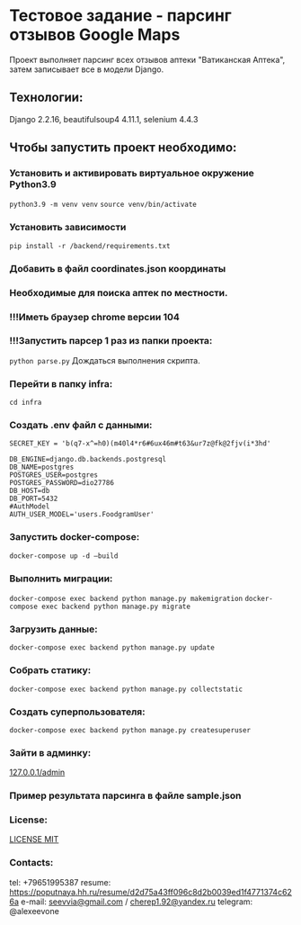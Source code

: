 # Тестовое задание - парсинг отзывов Google Maps
Проект выполняет парсинг всех отзывов аптеки "Ватиканская Аптека", затем записывает все в модели Django.

## Технологии:
Django 2.2.16, beautifulsoup4 4.11.1, selenium 4.4.3

## Чтобы запустить проект необходимо:

### Установить и активировать виртуальное окружение Python3.9
```python3.9 -m venv venv```
```source venv/bin/activate``` 

### Установить зависимости
```pip install -r /backend/requirements.txt```

### Добавить в файл coordinates.json координаты
### Необходимые для поиска аптек по местности.

### !!!Иметь браузер chrome версии 104
### !!!Запустить парсер 1 раз из папки проекта:
```python parse.py``` 
Дождаться выполнения скрипта.

### Перейти в папку infra:

```cd infra```

### Создать .env файл с данными:

```
SECRET_KEY = 'b(q7-x^=h0)(m40l4*r6#6ux46m#t63&ur7z@fk@2fjv(i*3hd'

DB_ENGINE=django.db.backends.postgresql
DB_NAME=postgres
POSTGRES_USER=postgres
POSTGRES_PASSWORD=dio27786
DB_HOST=db
DB_PORT=5432
#AuthModel
AUTH_USER_MODEL='users.FoodgramUser'
```

### Запустить docker-compose:

```docker-compose up -d —build```

### Выполнить миграции:

```docker-compose exec backend python manage.py makemigration```
```docker-compose exec backend python manage.py migrate```

### Загрузить данные:

```docker-compose exec backend python manage.py update```

### Cобрать статику:

```docker-compose exec backend python manage.py collectstatic```

### Создать суперпользователя:

```docker-compose exec backend python manage.py createsuperuser```

### Зайти в админку:

[127.0.0.1/admin](http://127.0.0.1/admin)

### Пример результата парсинга в файле sample.json

### License:

[LICENSE MIT](LICENSE)

### Contacts:
tel: +79651995387
resume: https://poputnaya.hh.ru/resume/d2d75a43ff096c8d2b0039ed1f4771374c626a
e-mail: seevvia@gmail.com / cherep1.92@yandex.ru
telegram: @alexeevone
